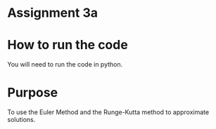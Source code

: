 # Assignment 3a

# How to run the code
You will need to run the code in python.

# Purpose 
To use the Euler Method and the Runge-Kutta method to approximate solutions. 
